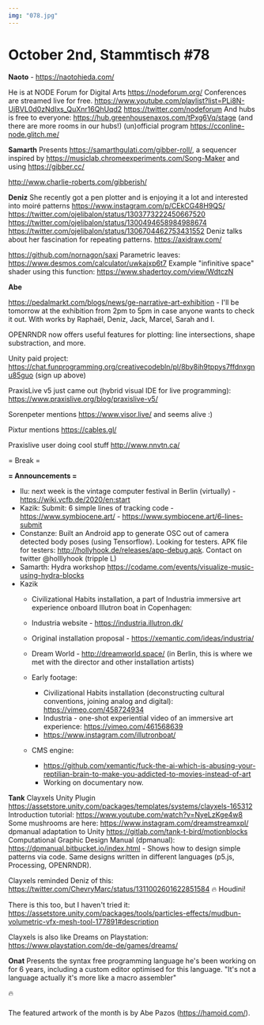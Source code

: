 ```yaml
---
img: "078.jpg"
---
```


# **October 2nd, Stammtisch #78**


**Naoto** - https://naotohieda.com/

He is at NODE Forum for Digital Arts
https://nodeforum.org/
Conferences are streamed live for free.
https://www.youtube.com/playlist?list=PLi8N-UjBVL0d0zNdIxs_QuXnr16QhUqd2
https://twitter.com/nodeforum
And hubs is free to everyone:
https://hub.greenhousenaxos.com/tPxg6Vq/stage (and there are more rooms in our hubs!)
(un)official program https://cconline-node.glitch.me/

**Samarth**
Presents https://samarthgulati.com/gibber-roll/, a sequencer inspired by  https://musiclab.chromeexperiments.com/Song-Maker and using https://gibber.cc/

http://www.charlie-roberts.com/gibberish/

**Deniz**
She recently got a pen plotter and is enjoying it a lot and interested into moiré patterns
https://www.instagram.com/p/CEkCG48H9QS/ 
https://twitter.com/ojelibalon/status/1303773222450667520
https://twitter.com/ojelibalon/status/1300494658984988674
https://twitter.com/ojelibalon/status/1306704462753431552
Deniz talks about her fascination for repeating patterns.
https://axidraw.com/

https://github.com/nornagon/saxi
Parametric leaves:
https://www.desmos.com/calculator/uwkajxp6t7
Example "infinitive space" shader using this function:
https://www.shadertoy.com/view/WdtczN

**Abe**

https://pedalmarkt.com/blogs/news/ge-narrative-art-exhibition - I'll be tomorrow at the exhibition from 2pm to 5pm in case anyone wants to check it out. With works by Raphaël, Deniz, Jack, Marcel, Sarah and I.

OPENRNDR now offers useful features for plotting: line intersections, shape substraction, and more.

Unity paid project: https://chat.funprogramming.org/creativecodebln/pl/8by8ih9tppys7ffdnxgnu85guo (sign up above)

PraxisLive v5 just came out (hybrid visual IDE for live programming): https://www.praxislive.org/blog/praxislive-v5/

Sorenpeter mentions https://www.visor.live/ and seems alive :)

Pixtur mentions https://cables.gl/

Praxislive user doing cool stuff http://www.nnvtn.ca/

= Break =

**= Announcements =**

- Ilu: next week is the vintage computer festival in Berlin (virtually) - https://wiki.vcfb.de/2020/en:start
- Kazik: Submit: 6 simple lines of tracking code - https://www.symbiocene.art/ - https://www.symbiocene.art/6-lines-submit
- Constanze: Built an Android app to generate OSC out of camera detected body poses (using Tensorflow). Looking for testers. APK file for testers: http://hollyhook.de/releases/app-debug.apk. Contact on twitter @holllyhook (tripple L)
- Samarth: Hydra workshop https://codame.com/events/visualize-music-using-hydra-blocks
- Kazik 
  - Civilizational Habits installation, a part of Industria immersive art experience onboard Illutron boat in Copenhagen:
  - Industria website - https://industria.illutron.dk/
  - Original installation proposal - https://xemantic.com/ideas/industria/ 
  - Dream World - http://dreamworld.space/ (in Berlin, this is where we met with the director and other installation artists)
  - Early footage:
    - Civilizational Habits installation (deconstructing cultural conventions, joining analog and digital): https://vimeo.com/458724934
    - Industria - one-shot experiential video of an immersive art experience: https://vimeo.com/461568639
    - https://www.instagram.com/illutronboat/

  - CMS engine:
    - https://github.com/xemantic/fuck-the-ai-which-is-abusing-your-reptilian-brain-to-make-you-addicted-to-movies-instead-of-art
    - Working on documentary now.

**Tank**
Clayxels Unity Plugin https://assetstore.unity.com/packages/templates/systems/clayxels-165312
Introduction tutorial: https://www.youtube.com/watch?v=NyeLzKge4w8
Some mushrooms are here: https://www.instagram.com/dreamstreamxpl/
dpmanual adaptation to Unity https://gitlab.com/tank-t-bird/motionblocks
Computational Graphic Design Manual (dpmanual): https://dpmanual.bitbucket.io/index.html - Shows how to design simple patterns via code. Same designs written in different languages (p5.js, Processing, OPENRNDR).

Clayxels reminded Deniz of this: https://twitter.com/ChevryMarc/status/1311002601622851584 🔥 Houdini!

There is this too, but  I haven't tried it: https://assetstore.unity.com/packages/tools/particles-effects/mudbun-volumetric-vfx-mesh-tool-177891#description

Clayxels is also like Dreams on Playstation:
https://www.playstation.com/de-de/games/dreams/

**Onat**
Presents the syntax free programming language he's been working on for 6 years, including a custom editor optimised for this language. "It's not a language actually it's more like a macro assembler"

🔥


###

The featured artwork of the month is by Abe Pazos (https://hamoid.com/).
